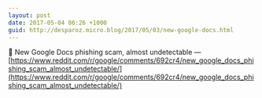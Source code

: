 ```yaml
---
layout: post
date: 2017-05-04 06:26 +1000
guid: http://desparoz.micro.blog/2017/05/03/new-google-docs.html
---
```

🔗 New Google Docs phishing scam, almost undetectable — [https://www.reddit.com/r/google/comments/692cr4/new_google_docs_phishing_scam_almost_undetectable/](https://www.reddit.com/r/google/comments/692cr4/new_google_docs_phishing_scam_almost_undetectable/)
